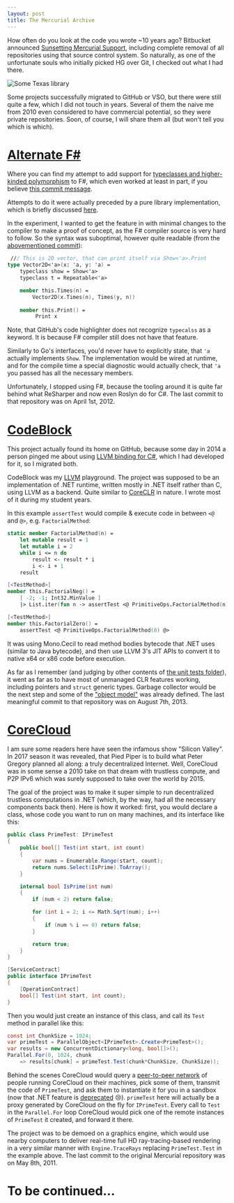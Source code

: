 ```yaml
---
layout: post
title: The Mercurial Archive
---
```


How often do you look at the code you wrote ~10 years ago? Bitbucket announced [Sunsetting Mercurial Support](https://news.ycombinator.com/item?id=20745393), including complete removal of all repositories using that source control system. So naturally, as one of the unfortunate souls who initially picked HG over Git, I checked out what I had there.

![Some Texas library](https://law.utexas.edu/wp-content/uploads/sites/31/2016/02/DSC00066__Small_.jpg)

Some projects successfully migrated to GitHub or VSO, but there were still quite a few, which I did not touch in years. Several of them the naive me from 2010 even considered to have commercial potential, so they were private repositories. Soon, of course, I will share them all (but won't tell you which is which).

# [Alternate F#](https://bitbucket.org/lost/alternate-f/)
Where you can find my attempt to add support for [typeclasses and higher-kinded polymorphism](https://en.wikipedia.org/wiki/Type_class) to F#, which even worked at least in part, if you believe [this commit message](https://bitbucket.org/lost/alternate-f/commits/403515e81a0c075a6eec9b7e9cb233d702d46c03).

Attempts to do it were actually preceded by a pure library implementation, which is briefly discussed [here](https://fpish.net/topic/None/59738).

In the experiment, I wanted to get the feature in with minimal changes to the compiler to make a proof of concept, as the F# compiler source is very hard to follow. So the syntax was suboptimal, however quite readable (from the [abovementioned commit](https://bitbucket.org/lost/alternate-f/commits/403515e81a0c075a6eec9b7e9cb233d702d46c03)):

```fsharp
 /// This is 2D vector, that can print itself via Show<'a>.Print
type Vector2D<'a>(x: 'a, y: 'a) =
    typeclass show = Show<'a>
    typeclass t = Repeatable<'a>

    member this.Times(n) =
        Vector2D(x.Times(n), Times(y, n))
    
    member this.Print() =
         Print x
```

Note, that GitHub's code highlighter does not recognize `typecalss` as a keyword. It is because F# compiler still does not have that feature.

Similarly to Go's interfaces, you'd never have to explicitly state, that `'a` actually implements `Show`. The implementation would be wired at runtime, and for the compile time a special diagnostic would actually check, that `'a` you passed has all the necessary members.

Unfortunately, I stopped using F#, because the tooling around it is quite far behind what ReSharper and now even Roslyn do for C#. The last commit to that repository was on April 1st, 2012.

# [CodeBlock](https://github.com/lostmsu/CodeBlock)
This project actually found its home on GitHub, because some day in 2014 a person pinged me about using [LLVM binding for C#](https://github.com/lostmsu/LLVM.NET), which I had developed for it, so I migrated both.

CodeBlock was my [LLVM](https://llvm.org) playground. The project was supposed to be an implementation of .NET runtime, written mostly in .NET itself rather than C, using LLVM as a backend. Quite similar to [CoreCLR](https://github.com/dotnet/coreclr) in nature. I wrote most of it during my student years.

In this example `assertTest` would compile & execute code in between `<@` and `@>`, e.g. `FactorialMethod`:

```fsharp
static member FactorialMethod(n) =
    let mutable result = 1
    let mutable i = 2
    while i <= n do
        result <- result * i
        i <- i + 1
    result

[<TestMethod>]
member this.FactorialNeg() =
    [ -2; -1; Int32.MinValue ]
    |> List.iter(fun n -> assertTest <@ PrimitiveOps.FactorialMethod(n) @>)

[<TestMethod>]
member this.FactorialZero() =
    assertTest <@ PrimitiveOps.FactorialMethod(0) @>
```

It was using Mono.Cecil to read method bodies bytecode that .NET uses (similar to Java bytecode), and then use LLVM 3's JIT APIs to convert it to native x64 or x86 code before execution.

As far as I remember (and judging by other contents of [the unit tests folder](https://github.com/lostmsu/CodeBlock/tree/master/CodeBlock.UnitTests)), it went as far as to have most of unmanaged CLR features working, including pointers and `struct` generic types. Garbage collector would be the next step and some of the ["object model"](https://github.com/lostmsu/CodeBlock/tree/master/CodeBlock.BasicObjectModel) was already defined. The last meaningful commit to that repository was on August 7th, 2013.

# [CoreCloud](https://github.com/lostmsu/CoreCloud)
I am sure some readers here have seen the infamous show "Silicon Valley". In 2017 season it was revealed, that Pied Piper is to build what Peter Gregory planned all along: a truly decentralized Internet. Well, CoreCloud was in some sense a 2010 take on that dream with trustless compute, and P2P IPv6 which was surely supposed to take over the world by 2015.

The goal of the project was to make it super simple to run decentralized trustless computations in .NET (which, by the way, had all the necessary components back then). Here is how it worked: first, you would declare a class, whose code you want to run on many machines, and its interface like this:

```csharp
public class PrimeTest: IPrimeTest
{
    public bool[] Test(int start, int count)
    {
        var nums = Enumerable.Range(start, count);
        return nums.Select(IsPrime).ToArray();
    }

    internal bool IsPrime(int num)
    {
        if (num < 2) return false;

        for (int i = 2; i <= Math.Sqrt(num); i++)
        {
            if (num % i == 0) return false;
        }

        return true;
    }
}

[ServiceContract]
public interface IPrimeTest
{
    [OperationContract]
    bool[] Test(int start, int count);
}
```

Then you would just create an instance of this class, and call its `Test` method in parallel like this:

```csharp
const int ChunkSize = 1024;
var primeTest = ParallelObject<IPrimeTest>.Create<PrimeTest>();
var results = new ConcurrentDictionary<long, bool[]>();
Parallel.For(0, 1024, chunk
    => results[chunk] = primeTest.Test(chunk*ChunkSize, ChunkSize));
```

Behind the scenes CoreCloud would query a [peer-to-peer network](https://docs.microsoft.com/en-us/dotnet/api/system.net.peertopeer) of people running CoreCloud on their machines, pick some of them, transmit the code of `PrimeTest`, and ask them to instantiate it for you in a sandbox (now that .NET feature is [deprecated](https://docs.microsoft.com/en-us/dotnet/framework/misc/how-to-run-partially-trusted-code-in-a-sandbox) 😢). `primeTest` here will actually be a proxy generated by CoreCloud on the fly for `IPrimeTest`. Every call to `Test` in the `Parallel.For` loop CoreCloud would pick one of the remote instances of `PrimeTest` it created, and forward it there.

The project was to be demoed on a graphics engine, which would use nearby computers to deliver real-time full HD ray-tracing-based rendering in a very similar manner with `Engine.TraceRays` replacing `PrimeTest.Test` in the example above. The last commit to the original Mercurial repository was on May 8th, 2011.

# To be continued...